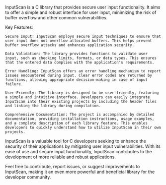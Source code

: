 InputScan is a C library that provides secure user input functionality. It aims to offer a simple and robust interface for user input, minimizing the risk of buffer overflow and other common vulnerabilities.

Key Features:

    Secure Input: InputScan employs secure input techniques to ensure that user input does not overflow allocated buffers. This helps prevent buffer overflow attacks and enhances application security.

    Data Validation: The library provides functions to validate user input, such as checking limits, formats, or data types. This ensures that the entered data complies with the application's requirements.

    Error Handling: InputScan offers an error handling mechanism to report issues encountered during input. Clear error codes are returned by functions, allowing appropriate decision-making in case of input failure.

    User-Friendly: The library is designed to be user-friendly, featuring a simple and intuitive interface. Developers can easily integrate InputScan into their existing projects by including the header files and linking the library during compilation.

    Comprehensive Documentation: The project is accompanied by detailed documentation, providing installation instructions, usage examples, and a complete description of each library feature. This enables developers to quickly understand how to utilize InputScan in their own projects.

InputScan is a valuable tool for C developers seeking to enhance the security of their applications by mitigating user input vulnerabilities. With its ease of use and secure input functionality, InputScan contributes to the development of more reliable and robust applications.

Feel free to contribute, report issues, or suggest improvements to InputScan, making it an even more powerful and beneficial library for the developer community.
